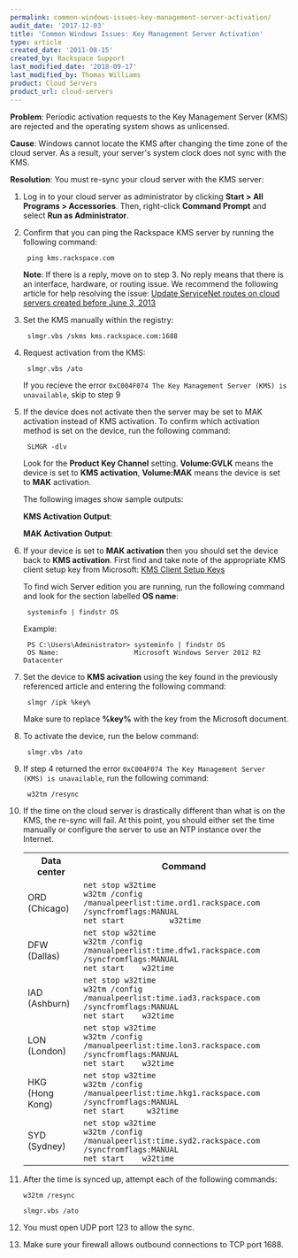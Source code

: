 ```yaml
---
permalink: common-windows-issues-key-management-server-activation/
audit_date: '2017-12-03'
title: 'Common Windows Issues: Key Management Server Activation'
type: article
created_date: '2011-08-15'
created_by: Rackspace Support
last_modified_date: '2018-09-17'
last_modified_by: Thomas Williams
product: Cloud Servers
product_url: cloud-servers
---
```


**Problem**: Periodic activation requests to the Key Management Server (KMS)
are rejected and the operating system shows as unlicensed.

**Cause**: Windows cannot locate the KMS after changing the time zone of the
cloud server. As a result, your server's system clock does not sync with the
KMS.

**Resolution**: You must re-sync your cloud server with the KMS server:

1. Log in to your cloud server as administrator by clicking
   **Start > All Programs > Accessories**. Then, right-click **Command
   Prompt** and select **Run as Administrator**.

2. Confirm that you can ping the Rackspace KMS server by running the following command:

        ping kms.rackspace.com

   **Note**: If there is a reply, move on to step 3. No reply means that there
   is an interface, hardware, or routing issue. We recommend the following
   article for help resolving the issue: [Update ServiceNet routes on cloud
   servers created before June 3,
   2013](https://support.rackspace.com/how-to/updating-servicenet-routes-on-cloud-servers-created-before-june-3-2013/)

3. Set the KMS manually within the registry:

        slmgr.vbs /skms kms.rackspace.com:1688

4. Request activation from the KMS:

        slmgr.vbs /ato

    If you recieve the error  ``0xC004F074 The Key
    Management Server (KMS) is unavailable``, skip to step 9

5. If the device does not activate then the server may be set to MAK activation instead of KMS activation.
    To confirm which activation method is set on the device, run the following command:

        SLMGR -dlv

    Look for the **Product Key Channel** setting. **Volume:GVLK** means the device is set to **KMS activation**,
    **Volume:MAK** means the device is set to **MAK** activation.
    
    The following images show sample outputs:
    
    **KMS Activation Output**:
    <!--insert KMS image here-->

    **MAK Activation Output**:
    <!--insert MAK image here-->

6. If your device is set to **MAK activation** then you should set the device back to **KMS activation**.
    First find and take note of the appropriate KMS client setup key from Microsoft: [KMS Client Setup Keys](https://technet.microsoft.com/library/jj612867.aspx)

    To find wich Server edition you are running, run the following command and look for the section labelled **OS name**:

        systeminfo | findstr OS

    Example:

        PS C:\Users\Administrator> systeminfo | findstr OS
        OS Name:                   Microsoft Windows Server 2012 R2 Datacenter

7. Set the device to **KMS acivation** using the key found in the  previously referenced article and entering the following command:

        slmgr /ipk %key%

    Make sure to replace **%key%** with the key from the Microsoft document.

8. To activate the device, run the below command:

        slmgr.vbs /ato

9. If step 4 returned the error ``0xC004F074 The Key
   Management Server (KMS) is unavailable``, run the following command:

        w32tm /resync

10. If the time on the cloud server is drastically different than
     what is on the KMS, the re-sync will fail.  At this point, you should
     either set the time manually or configure the server to use an NTP
     instance over the Internet.

     <table>
     <tr>
       <th>Data center</th>
       <th>Command</th>
     </tr>
     <tr>
       <td>ORD (Chicago)</td>
       <td><code>net stop w32time<br>w32tm /config /manualpeerlist:time.ord1.rackspace.com /syncfromflags:MANUAL<br>net start          w32time</code></td>
     </tr>
     <tr>
       <td>DFW (Dallas)</td>
       <td><code>net stop w32time<br>w32tm /config /manualpeerlist:time.dfw1.rackspace.com /syncfromflags:MANUAL <br>net start    w32time</code></td>
     </tr>
     <tr>
       <td>IAD (Ashburn)</td>
       <td><code>net stop w32time<br>w32tm /config /manualpeerlist:time.iad3.rackspace.com /syncfromflags:MANUAL <br>net start    w32time</code></td>
     </tr>
     <tr>
       <td>LON (London)</td>
       <td><code>net stop w32time<br>w32tm /config /manualpeerlist:time.lon3.rackspace.com /syncfromflags:MANUAL <br>net start    w32time</code></td>
     </tr>
     <tr>
       <td>HKG (Hong Kong)</td>
       <td><code>net stop w32time<br>w32tm /config /manualpeerlist:time.hkg1.rackspace.com /syncfromflags:MANUAL <br>net start     w32time</code></td>
     </tr>
     <tr>
       <td>SYD (Sydney)</td>
       <td><code>net stop w32time<br>w32tm /config /manualpeerlist:time.syd2.rackspace.com /syncfromflags:MANUAL <br>net start    w32time</code></td>
     </tr>
     </table>

11. After the time is synced up, attempt each of the following commands:

        w32tm /resync

        slmgr.vbs /ato

12. You must open UDP port 123 to allow the sync.

13. Make sure your firewall allows outbound connections to TCP port 1688.
